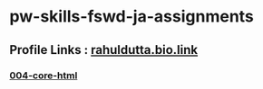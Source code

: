 # pw-skills-fswd-ja-assignments

## Profile Links : [rahuldutta.bio.link](https://rahuldutta.bio.link)

### [004-core-html](https://github.com/irahuldutta02/pw-skills-fswd-ja-assignments/tree/main/004-core-html)
